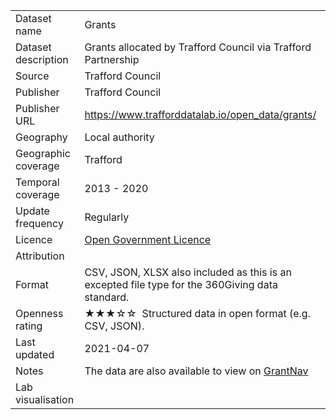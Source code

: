 <table>
<tr>
	<td>Dataset name</td>
	<td>Grants</td>
</tr>
<tr>
	<td>Dataset description</td>
	<td>Grants allocated by Trafford Council via Trafford Partnership</td>
</tr>
<tr>
	<td>Source</td>
	<td>Trafford Council</td>
</tr>
<tr>
	<td>Publisher</td>
	<td>Trafford Council</td>
</tr>
<tr>
	<td>Publisher URL</td>
	<td><a href="https://www.trafforddatalab.io/open_data/grants/">https://www.trafforddatalab.io/open_data/grants/</a></td>
</tr>
<tr>
	<td>Geography</td>
	<td>Local authority</td>
</tr>
<tr>
	<td>Geographic coverage</td>
	<td>Trafford</td>
</tr>
<tr>
	<td>Temporal coverage</td>
	<td>2013 - 2020</td>
</tr>
<tr>
	<td>Update frequency</td>
	<td>Regularly</td>
</tr>
<tr>
	<td>Licence</td>
	<td><a href="http://www.nationalarchives.gov.uk/doc/open-government-licence/version/3/">Open Government Licence</a></td>
</tr>
<tr>
	<td>Attribution</td>
	<td></td>
</tr>
<tr>
	<td>Format</td>
	<td>CSV, JSON, XLSX also included as this is an excepted file type for the 360Giving data standard.</td>
</tr>
<tr>
	<td>Openness rating</td>
	<td>&#9733&#9733&#9733&#9734&#9734&nbsp; Structured data in open format (e.g. CSV, JSON).</td>
</tr>
<tr>
	<td>Last updated</td>
	<td>2021-04-07</td>
</tr>
<tr>
	<td>Notes</td>
	<td>The data are also available to view on <a href="http://grantnav.threesixtygiving.org/funder/GB-LAE-TRF">GrantNav</a></td>
</tr>
<tr>
	<td>Lab visualisation</td>
	<td></td>
</tr>
</table>

